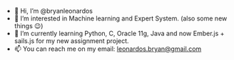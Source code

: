 - 👋 Hi, I’m @bryanleonardos
- 👀 I’m interested in Machine learning and Expert System. (also some new things 😉)
- 🌱 I’m currently learning Python, C, Oracle 11g, Java and now Ember.js + sails.js for my new assignment project.
- 📫 You can reach me on my email: leonardos.bryan@gmail.com

<!---
bryanleonardos/bryanleonardos is a ✨ special ✨ repository because its `README.md` (this file) appears on your GitHub profile.
You can click the Preview link to take a look at your changes.
--->
